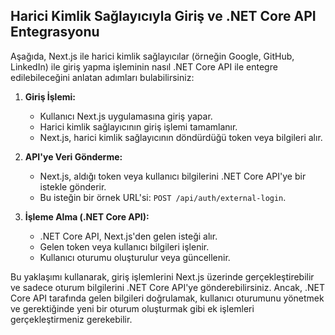 ## Harici Kimlik Sağlayıcıyla Giriş ve .NET Core API Entegrasyonu

Aşağıda, Next.js ile harici kimlik sağlayıcılar (örneğin Google, GitHub, LinkedIn) ile giriş yapma işleminin nasıl .NET Core API ile entegre edilebileceğini anlatan adımları bulabilirsiniz:

1. **Giriş İşlemi:**
   - Kullanıcı Next.js uygulamasına giriş yapar.
   - Harici kimlik sağlayıcının giriş işlemi tamamlanır.
   - Next.js, harici kimlik sağlayıcının döndürdüğü token veya bilgileri alır.

2. **API'ye Veri Gönderme:**
   - Next.js, aldığı token veya kullanıcı bilgilerini .NET Core API'ye bir istekle gönderir.
   - Bu isteğin bir örnek URL'si: `POST /api/auth/external-login`.

3. **İşleme Alma (.NET Core API):**
   - .NET Core API, Next.js'den gelen isteği alır.
   - Gelen token veya kullanıcı bilgileri işlenir.
   - Kullanıcı oturumu oluşturulur veya güncellenir.

Bu yaklaşımı kullanarak, giriş işlemlerini Next.js üzerinde gerçekleştirebilir ve sadece oturum bilgilerini .NET Core API'ye gönderebilirsiniz. Ancak, .NET Core API tarafında gelen bilgileri doğrulamak, kullanıcı oturumunu yönetmek ve gerektiğinde yeni bir oturum oluşturmak gibi ek işlemleri gerçekleştirmeniz gerekebilir.
